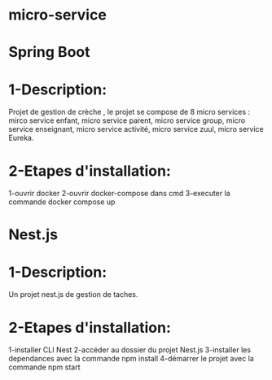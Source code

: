 # micro-service

# Spring Boot
# 1-Description:

Projet de gestion de crèche , le projet se compose de 8 micro services : mirco service enfant, micro service parent, micro service group, micro service enseignant, micro service activité, micro service zuul, micro service Eureka.

# 2-Etapes d'installation:

1-ouvrir docker
2-ouvrir docker-compose dans cmd
3-executer la commande docker compose up

# Nest.js
# 1-Description:

Un projet nest.js de gestion de taches.

# 2-Etapes d'installation:
1-installer CLI Nest
2-accéder au dossier du projet Nest.js
3-installer les dependances avec la commande npm install
4-démarrer le projet avec la commande npm start
